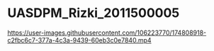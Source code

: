 # UASDPM_Rizki_2011500005



https://user-images.githubusercontent.com/106223770/174808918-c2fbc6c7-377a-4c3a-9439-60eb3c0e7840.mp4

